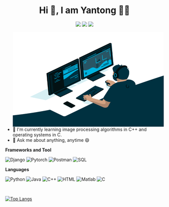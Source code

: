 
<span align="center">
 <h1>Hi 👋, I am Yantong 👨‍💻 </h1>

[![](https://img.icons8.com/material-two-tone/32/000000/instagram-new.png)](https://instagram.com/yan._.tong_)
[![](https://img.icons8.com/material-two-tone/32/000000/linkedin.png)](https://linkedin.com/in/yantong0116)
[![](https://img.icons8.com/ios/32/000000/resume-website.png)](https://yantong0116.github.io)

</span>

<img src="./code.gif" align="right" alt="Coder GIF" width="480" height="300">

<div>

- 🌱 I'm currently learning image processing algorithms in C++ and operating systems in C.
- 💬 Ask me about anything, anytime 😄

</div>

**Frameworks and Tool**

![Django](https://img.shields.io/badge/-Django-black?style=for-the-badge&logo=django)
![Pytorch](https://img.shields.io/badge/-Pytorch-black?style=for-the-badge&logo=pytorch)
![Postman](https://img.shields.io/badge/-Postman-black?style=for-the-badge&logo=postman)
![SQL](https://img.shields.io/badge/-SQLite-black?style=for-the-badge&logo=SQLite)

**Languages**

![Python](https://img.shields.io/badge/-Python-black?style=for-the-badge&logo=Python)
![Java](https://img.shields.io/badge/-java-black?style=for-the-badge&logo=java)
![C++](https://img.shields.io/badge/-Cpp-black?style=for-the-badge&logo=c)
![HTML](https://img.shields.io/badge/-HTML-black?style=for-the-badge&logo=html5)
![Matlab](https://img.shields.io/badge/-Matlab-black?style=for-the-badge&logo=matlab)
![C](https://img.shields.io/badge/-C-black?style=for-the-badge&logo=c)

<br />

[![Top Langs](https://github-readme-stats.vercel.app/api/top-langs/?username=yantong0116&layout=compact)](https://github.com/yantong0116/yantong0116)

